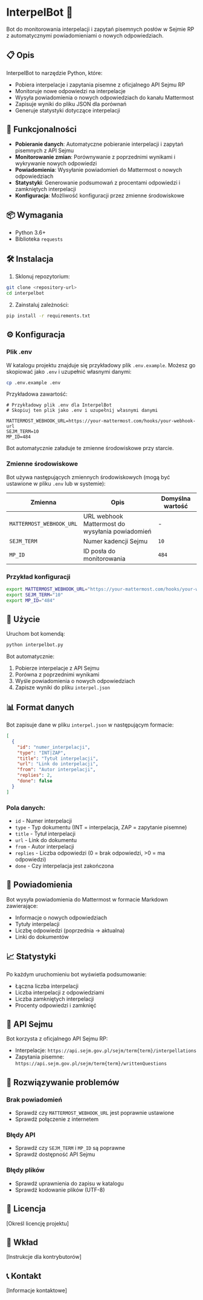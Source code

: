 # InterpelBot 🤖

Bot do monitorowania interpelacji i zapytań pisemnych posłów w Sejmie RP z automatycznymi powiadomieniami o nowych odpowiedziach.

## 📋 Opis

InterpelBot to narzędzie Python, które:
- Pobiera interpelacje i zapytania pisemne z oficjalnego API Sejmu RP
- Monitoruje nowe odpowiedzi na interpelacje
- Wysyła powiadomienia o nowych odpowiedziach do kanału Mattermost
- Zapisuje wyniki do pliku JSON dla porównań
- Generuje statystyki dotyczące interpelacji

## 🚀 Funkcjonalności

- **Pobieranie danych**: Automatyczne pobieranie interpelacji i zapytań pisemnych z API Sejmu
- **Monitorowanie zmian**: Porównywanie z poprzednimi wynikami i wykrywanie nowych odpowiedzi
- **Powiadomienia**: Wysyłanie powiadomień do Mattermost o nowych odpowiedziach
- **Statystyki**: Generowanie podsumowań z procentami odpowiedzi i zamkniętych interpelacji
- **Konfiguracja**: Możliwość konfiguracji przez zmienne środowiskowe

## 📦 Wymagania

- Python 3.6+
- Biblioteka `requests`

## 🛠️ Instalacja

1. Sklonuj repozytorium:
```bash
git clone <repository-url>
cd interpelbot
```

2. Zainstaluj zależności:
```bash
pip install -r requirements.txt
```

## ⚙️ Konfiguracja

### Plik .env

W katalogu projektu znajduje się przykładowy plik `.env.example`. Możesz go skopiować jako `.env` i uzupełnić własnymi danymi:

```bash
cp .env.example .env
```

Przykładowa zawartość:

```
# Przykładowy plik .env dla InterpelBot
# Skopiuj ten plik jako .env i uzupełnij własnymi danymi

MATTERMOST_WEBHOOK_URL=https://your-mattermost.com/hooks/your-webhook-url
SEJM_TERM=10
MP_ID=484
```

Bot automatycznie załaduje te zmienne środowiskowe przy starcie.

### Zmienne środowiskowe

Bot używa następujących zmiennych środowiskowych (mogą być ustawione w pliku `.env` lub w systemie):

| Zmienna | Opis | Domyślna wartość |
|---------|------|------------------|
| `MATTERMOST_WEBHOOK_URL` | URL webhook Mattermost do wysyłania powiadomień | - |
| `SEJM_TERM` | Numer kadencji Sejmu | `10` |
| `MP_ID` | ID posła do monitorowania | `484` |

### Przykład konfiguracji

```bash
export MATTERMOST_WEBHOOK_URL="https://your-mattermost.com/hooks/your-webhook-url"
export SEJM_TERM="10"
export MP_ID="484"
```

## 🎯 Użycie

Uruchom bot komendą:

```bash
python interpelbot.py
```

Bot automatycznie:
1. Pobierze interpelacje z API Sejmu
2. Porówna z poprzednimi wynikami
3. Wyśle powiadomienia o nowych odpowiedziach
4. Zapisze wyniki do pliku `interpel.json`

## 📊 Format danych

Bot zapisuje dane w pliku `interpel.json` w następującym formacie:

```json
[
  {
    "id": "numer_interpelacji",
    "type": "INT|ZAP",
    "title": "Tytuł interpelacji",
    "url": "Link do interpelacji",
    "from": "Autor interpelacji",
    "replies": 2,
    "done": false
  }
]
```

### Pola danych:
- `id` - Numer interpelacji
- `type` - Typ dokumentu (INT = interpelacja, ZAP = zapytanie pisemne)
- `title` - Tytuł interpelacji
- `url` - Link do dokumentu
- `from` - Autor interpelacji
- `replies` - Liczba odpowiedzi (0 = brak odpowiedzi, >0 = ma odpowiedzi)
- `done` - Czy interpelacja jest zakończona

## 🔔 Powiadomienia

Bot wysyła powiadomienia do Mattermost w formacie Markdown zawierające:
- Informacje o nowych odpowiedziach
- Tytuły interpelacji
- Liczbę odpowiedzi (poprzednia → aktualna)
- Linki do dokumentów

## 📈 Statystyki

Po każdym uruchomieniu bot wyświetla podsumowanie:
- Łączna liczba interpelacji
- Liczba interpelacji z odpowiedziami
- Liczba zamkniętych interpelacji
- Procenty odpowiedzi i zamknięć

## 🔧 API Sejmu

Bot korzysta z oficjalnego API Sejmu RP:
- Interpelacje: `https://api.sejm.gov.pl/sejm/term{term}/interpellations`
- Zapytania pisemne: `https://api.sejm.gov.pl/sejm/term{term}/writtenQuestions`

## 🐛 Rozwiązywanie problemów

### Brak powiadomień
- Sprawdź czy `MATTERMOST_WEBHOOK_URL` jest poprawnie ustawione
- Sprawdź połączenie z internetem

### Błędy API
- Sprawdź czy `SEJM_TERM` i `MP_ID` są poprawne
- Sprawdź dostępność API Sejmu

### Błędy plików
- Sprawdź uprawnienia do zapisu w katalogu
- Sprawdź kodowanie plików (UTF-8)

## 📝 Licencja

[Określ licencję projektu]

## 🤝 Wkład

[Instrukcje dla kontrybutorów]

## 📞 Kontakt

[Informacje kontaktowe] 